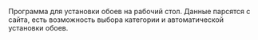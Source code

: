 Программа для установки обоев на рабочий стол. Данные парсятся с сайта, есть возможность выбора категории и автоматической установки обоев.
